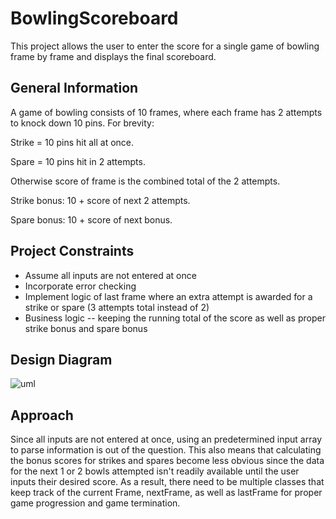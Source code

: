 # BowlingScoreboard
This project allows the user to enter the score for a single game of bowling frame by frame and displays the final scoreboard.


## General Information 
A game of bowling consists of 10 frames, where each frame has 2 attempts to knock down 10 pins. For brevity:

Strike = 10 pins hit all at once.

Spare = 10 pins hit in 2 attempts.

Otherwise score of frame is the combined total of the 2 attempts. 

Strike bonus: 10 + score of next 2 attempts.

Spare bonus: 10 + score of next bonus.

## Project Constraints
* Assume all inputs are not entered at once
* Incorporate error checking
* Implement logic of last frame where an extra attempt is awarded for a strike or spare (3 attempts total instead of 2)
* Business logic -- keeping the running total of the score as well as proper strike bonus and spare bonus

## Design Diagram

![uml](https://user-images.githubusercontent.com/25422131/108031488-efc56700-6ffe-11eb-9a12-5337baca7809.png)

## Approach
Since all inputs are not entered at once, using an predetermined input array to parse information is out of the question. This also means that calculating the bonus scores for strikes and spares become less obvious since the data for the next 1 or 2 bowls attempted isn't readily available until the user inputs their desired score. As a result, there need to be multiple classes that keep track of the current Frame, nextFrame, as well as lastFrame for proper game progression and game termination. 
